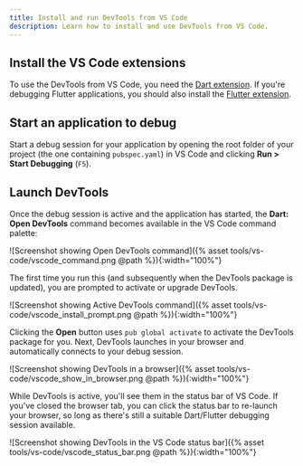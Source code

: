 ```yaml
---
title: Install and run DevTools from VS Code
description: Learn how to install and use DevTools from VS Code.
---
```


## Install the VS Code extensions

To use the DevTools from VS Code, you need the [Dart extension][].
If you're debugging Flutter applications, you should also install
the [Flutter extension][].

## Start an application to debug

Start a debug session for your application by opening the root
folder of your project (the one containing `pubspec.yaml`)
in VS Code and clicking **Run > Start Debugging** (`F5`).

## Launch DevTools

Once the debug session is active and the application has started,
the **Dart: Open DevTools** command becomes available in the
VS Code command palette:

![Screenshot showing Open DevTools command]({% asset tools/vs-code/vscode_command.png @path %}){:width="100%"}

The first time you run this (and subsequently when the DevTools package
is updated), you are prompted to activate or upgrade DevTools.

![Screenshot showing Active DevTools command]({% asset tools/vs-code/vscode_install_prompt.png @path %}){:width="100%"}

Clicking the **Open** button uses `pub global activate` to activate
the DevTools package for you. Next, DevTools launches in your browser and
automatically connects to your debug session.

![Screenshot showing DevTools in a browser]({% asset tools/vs-code/vscode_show_in_browser.png @path %}){:width="100%"}

While DevTools is active, you'll see them in the status bar
of VS Code. If you've closed the browser tab,
you can click the status bar to re-launch your browser, so long
as there's still a suitable Dart/Flutter debugging session available.

![Screenshot showing DevTools in the VS Code status bar]({% asset tools/vs-code/vscode_status_bar.png @path %}){:width="100%"}

[Dart extension]: https://marketplace.visualstudio.com/items?itemName=Dart-Code.dart-code
[Flutter extension]: https://marketplace.visualstudio.com/items?itemName=Dart-Code.flutter
